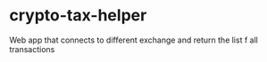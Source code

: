 # crypto-tax-helper
Web app that connects to different exchange and return the list f all transactions
